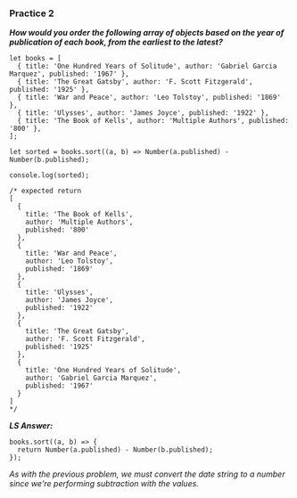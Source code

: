 ### Practice 2 ###
***How would you order the following array of objects based on the year of publication of each book, from the earliest to the latest?***

```
let books = [
  { title: 'One Hundred Years of Solitude', author: 'Gabriel Garcia Marquez', published: '1967' },
  { title: 'The Great Gatsby', author: 'F. Scott Fitzgerald', published: '1925' },
  { title: 'War and Peace', author: 'Leo Tolstoy', published: '1869' },
  { title: 'Ulysses', author: 'James Joyce', published: '1922' },
  { title: 'The Book of Kells', author: 'Multiple Authors', published: '800' },
];

let sorted = books.sort((a, b) => Number(a.published) - Number(b.published);

console.log(sorted);

/* expected return
[
  {
    title: 'The Book of Kells',
    author: 'Multiple Authors',
    published: '800'
  },
  {
    title: 'War and Peace',
    author: 'Leo Tolstoy',
    published: '1869'
  },
  {
    title: 'Ulysses',
    author: 'James Joyce',
    published: '1922'
  },
  {
    title: 'The Great Gatsby',
    author: 'F. Scott Fitzgerald',
    published: '1925'
  },
  {
    title: 'One Hundred Years of Solitude',
    author: 'Gabriel Garcia Marquez',
    published: '1967'
  }
]
*/
```

***LS Answer:***
```
books.sort((a, b) => {
  return Number(a.published) - Number(b.published);
});
```

*As with the previous problem, we must convert the date string to a number since we're performing subtraction with the values.*